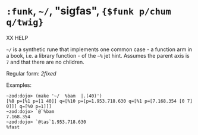 # `:funk`, `~/`, "sigfas", `{$funk p/chum q/twig}` 

XX HELP

`~/` is a synthetic rune that implements one common case - a function arm in
a book, i.e. a library function - of the `~%` jet hint. Assumes the parent axis is `7` and that there are no children.

Regular form: *2fixed*

Examples:

    ~zod:dojo> (make '~/  %bam  |.(40)')
    [%8 p=[%1 p=[1 40]] q=[%10 p=[p=1.953.718.630 q=[%1 p=[7.168.354 [0 7] 0]]] q=[%0 p=1]]]
    ~zod:dojo> `@`%bam
    7.168.354
    ~zod:dojo> `@tas`1.953.718.630
    %fast
